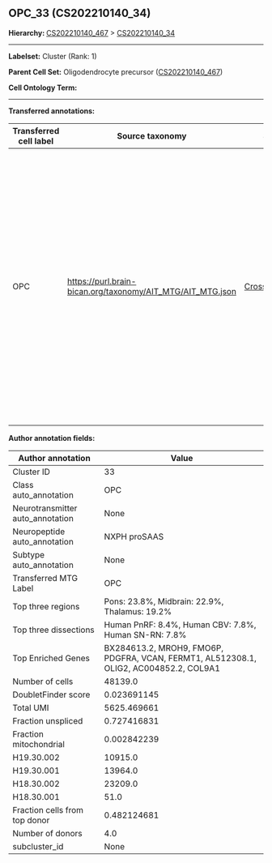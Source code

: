 ## OPC_33 (CS202210140_34)
<b>Hierarchy: </b>
[CS202210140_467](https://purl.brain-bican.org/taxonomy/CS202210140#CS202210140_467) >
[CS202210140_34](https://purl.brain-bican.org/taxonomy/CS202210140#CS202210140_34)

---


**Labelset:** Cluster (Rank: 1)

**Parent Cell Set:** Oligodendrocyte precursor ([CS202210140_467](https://purl.brain-bican.org/taxonomy/CS202210140#CS202210140_467))



**Cell Ontology Term:** 

[MARKER GENES.]: #


---

[TRANSFERRED ANNOTATIONS.]: #


**Transferred annotations:**

| Transferred cell label | Source taxonomy | Source node accession | Algorithm name | Comment |
|------------------------|-----------------|-----------------------|----------------|---------|
|OPC|https://purl.brain-bican.org/taxonomy/AIT_MTG/AIT_MTG.json|[CrossArea_subclass:bdb83a819a](https://purl.brain-bican.org/taxonomy/AIT_MTG#CrossArea_subclass_bdb83a819a)||We performed PCA (50 components) on our full dataset, trained a random forest classifier (scikit-learn, class_ weight=‘balanced’, max_depth=50) on the MTG labels, and then predicted labels for all cells. We labeled each cluster with the mode of its constituent cells if two conditions were met: more than 0.8 of predicted labels matched the mode, and the mean probability of these pre- dictions was greater than 0.8.|

[AUTHOR ANNOTATION FIELDS.]: #


**Author annotation fields:**

| Author annotation | Value |
|-------------------|-------|
|Cluster ID|33|
|Class auto_annotation|OPC|
|Neurotransmitter auto_annotation|None|
|Neuropeptide auto_annotation|NXPH proSAAS|
|Subtype auto_annotation|None|
|Transferred MTG Label|OPC|
|Top three regions|Pons: 23.8%, Midbrain: 22.9%, Thalamus: 19.2%|
|Top three dissections|Human PnRF: 8.4%, Human CBV: 7.8%, Human SN-RN: 7.8%|
|Top Enriched Genes|BX284613.2, MROH9, FMO6P, PDGFRA, VCAN, FERMT1, AL512308.1, OLIG2, AC004852.2, COL9A1|
|Number of cells|48139.0|
|DoubletFinder score|0.023691145|
|Total UMI|5625.469661|
|Fraction unspliced|0.727416831|
|Fraction mitochondrial|0.002842239|
|H19.30.002|10915.0|
|H19.30.001|13964.0|
|H18.30.002|23209.0|
|H18.30.001|51.0|
|Fraction cells from top donor|0.482124681|
|Number of donors|4.0|
|subcluster_id|None|
